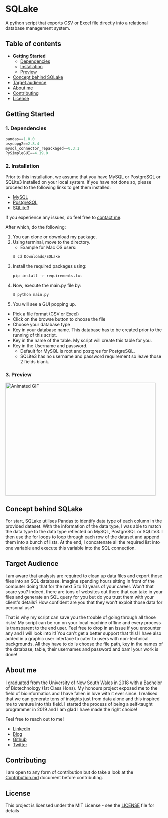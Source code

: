 # SQLake
A python script that exports CSV or Excel file directly into a relational database management system.

## Table of contents
- **Getting Started**
  - [ Dependencies ](#dependencies)
  - [ Installation ](#installation)
  - [ Preview ](#preview)
- [Concept behind SQLake](#concept)
- [Target audience](#audience)
- [About me](#aboutme)
- [Contributing](#contributing)
- [License](#license)


## Getting Started
<a name="dependencies"></a>
### 1. Dependencies
```py
pandas==1.0.0
psycopg2==2.8.4
mysql_connector_repackaged==0.3.1
PySimpleGUI==4.19.0
```
<a name="installation"></a>
### 2. Installation
Prior to this installation, we assume that you have MySQL or PostgreSQL or SQLite3 installed on your local system. If you have not done so, please proceed to the following links to get them installed:
- [MySQL](https://www.sitepoint.com/how-to-install-mysql/)
- [PostgreSQL](https://www.2ndquadrant.com/en/blog/pginstaller-install-postgresql/)
- [SQLite3](https://www.servermania.com/kb/articles/install-sqlite/)

If you experience any issues, do feel free to [contact me](#aboutme).

After which, do the following:

1. You can clone or download my package.
2. Using terminal, move to the directory. 
   - Example for Mac OS users: 
   ```bash
   $ cd Downloads/SQLake
   ```
3. Install the required packages using:
   ```py
   pip install -r requirements.txt
   ```
4. Now, execute the main.py file by:
   ```py
   $ python main.py
   ```
5. You will see a GUI popping up.
  - Pick a file format (CSV or Excel)
  - Click on the browse button to choose the file
  - Choose your database type
  - Key in your database name. This database has to be created prior to the running of this script.
  - Key in the name of the table. My script will create this table for you.
  - Key in the Username and password. 
    - Default for MySQL is root and postgres for PostgreSQL. 
    - SQLite3 has no username and password requirement so leave those 2 fields blank.
  
<a name="preview"></a>
### 3. Preview
<img src="https://media.giphy.com/media/S8MxlxBk86XKktx0zQ/giphy.gif" alt="Animated GIF" style="width: 480px; height: 360px; left: 0px; top: 0px; opacity: 1;">

<a name="concept"></a>
## Concept behind SQLake
For start, SQLake utilises Pandas to identify data type of each column in the provided dataset. With the information of the data type, I was able to match the data type to the data type reflected on MySQL, PostgreSQL or SQLite3. I then use the for loops to loop through each row of the dataset and append them into a bunch of lists. At the end, I concatenate all the required list into one variable and execute this variable into the SQL connection.

<a name="audience"></a>
## Target Audience
I am aware that analysts are required to clean up data files and export those files into an SQL database. Imagine spending hours sitting in front of the computer doing that for the next 5 to 10 years of your career. Won't that scare you? Indeed, there are tons of websites out there that can take in your files and generate an SQL query for you but do you trust them with your client's details? How confident are you that they won't exploit those data for personal use? 

That is why my script can save you the trouble of going through all those risks! My script can be run on your local machine offline and every process is transparent to the end user. Feel free to drop in an issue if you encounter any and I will look into it! You can't get a better support that this! I have also added in a graphic user interface to cater to users with non-technical backgrounds. All they have to do is choose the file path, key in the names of the database, table, their usernames and password and bam! your work is done!

<a name="aboutme"></a>
## About me
I graduated from the University of New South Wales in 2018 with a Bachelor of Biotechnology (1st Class Hons). My honours project exposed me to the field of bioinformatics and I have fallen in love with it ever since. I realised that we can generate tons of insights just from data alone and this inspired me to venture into this field. I started the process of being a self-taught programmer in 2019 and I am glad I have made the right choice!

Feel free to reach out to me!
- [Linkedin](https://www.linkedin.com/in/kianweelee/)
- [Blog](https://coderkian.com/)
- [Github](https://github.com/kianweelee)
- [Twitter](https://twitter.com/CoderKianWee)

<a name="Contributing"></a>
## Contributing
I am open to any form of contribution but do take a look at the [Contribution.md](https://github.com/kianweelee/SQLake/blob/master/Contribution.md) document before contributing.

<a name="license"></a>
## License
This project is licensed under the MIT License - see the [LICENSE](https://github.com/kianweelee/SQLake/blob/master/LICENSE) file for details
